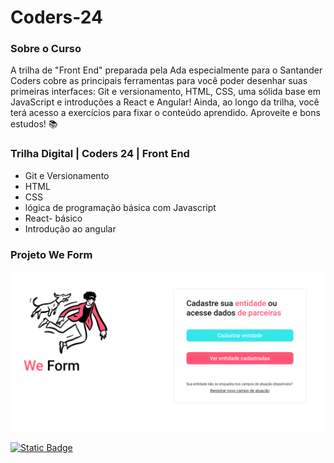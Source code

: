 # Coders-24


### Sobre o Curso

A trilha de "Front End" preparada pela Ada especialmente para o Santander Coders cobre as principais ferramentas para você poder desenhar suas primeiras interfaces: Git e versionamento, HTML, CSS, uma sólida base em JavaScript e introduções a React e Angular! Ainda, ao longo da trilha, você terá acesso a exercícios para fixar o conteúdo aprendido. Aproveite e bons estudos! 📚

### Trilha Digital | Coders 24 | Front End

- Git e Versionamento
- HTML
- CSS
- lógica de programação básica com Javascript
- React- básico
- Introdução ao angular 

### Projeto We Form 

![Imagem 1](/ModuloCSS/Projeto/assets/img/tela.png)

[![Static Badge](https://img.shields.io/badge/Acessar_Layout-Figma-2304D361)](https://www.figma.com/design/w11Rpk9e1tqreNMtHAVrDm/We-Form?node-id=0-1&t=MCcQaq0vGwbkqXtT-0)


